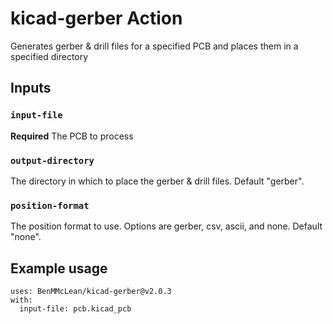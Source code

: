 # kicad-gerber Action

Generates gerber & drill files for a specified PCB and places them in a specified directory

## Inputs

### `input-file`

**Required** The PCB to process

### `output-directory`

The directory in which to place the gerber & drill files. Default "gerber".

### `position-format`

The position format to use. Options are gerber, csv, ascii, and none. Default "none".

## Example usage
```
uses: BenMMcLean/kicad-gerber@v2.0.3
with:
  input-file: pcb.kicad_pcb
```

